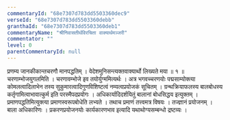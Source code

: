```yaml
---
commentaryId: "68e7307d783dd5503360dec9"
verseId: "68e7307d783dd5503360debb"
granthaId: "68e7307d783dd5503360deb1"
commentaryName: "श्रीनिवासतीर्थविरचिता वाक्यार्थमञ्जरी"
commentator: ""
level: 0
parentCommentaryId: null
---
```


प्रणम्य जानकीकान्तचरणौ मानपद्धतिम् ।
वेदेशमुनिसन्त्यक्तवाक्यार्थो लिख्यते मया ॥ १ ॥
चरणाम्भोजयुगलमिति । चरणावम्भोजे इव तयोर्युग्ममित्यर्थः । अत्र भगवच्चरणयोः पद्मसाम्योक्त्या कोमलत्वादिलाभेन तस्य सुकुमारत्वादिगुणविशिष्टत्वं नम्यत्वप्रयोजकं सूचितम् । ग्रन्थक्रियाफलस्य बालबोधस्य कर्तृगामित्वाभावात्कुर्म इति परस्मैपदप्रयोगः । अधिकार्यादिदर्शयितुं बालानां बोधसिद्धय इत्युक्तम् । प्रमाणपद्धतिमित्युक्त्या प्रमाणस्वरूपबोधेति लभ्यते । तथाच प्रमाणं तत्त्वमत्र विषयः । तज्ज्ञानं प्रयोजनम् । बाला अधिकारिणः । प्रकरणप्रयोजनयोः कार्यकारणभाव इत्यादि यथाथोग्यसम्बन्धो द्रष्टव्यः ।

